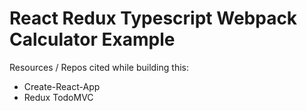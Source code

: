 # React Redux Typescript Webpack Calculator Example

Resources / Repos cited while building this:
- Create-React-App
- Redux TodoMVC
